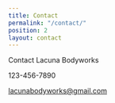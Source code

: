 ```yaml
---
title: Contact
permalink: "/contact/"
position: 2
layout: contact
---
```


Contact Lacuna Bodyworks

123-456-7890

lacunabodyworks@gmail.com
